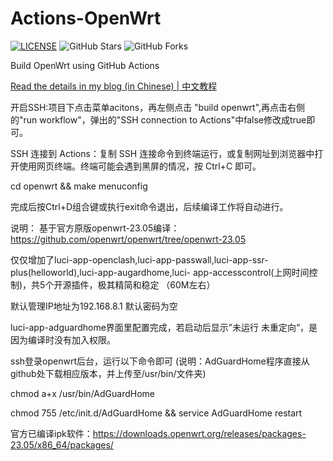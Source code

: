 # Actions-OpenWrt

[![LICENSE](https://img.shields.io/github/license/mashape/apistatus.svg?style=flat-square&label=LICENSE)](https://github.com/P3TERX/Actions-OpenWrt/blob/master/LICENSE)
![GitHub Stars](https://img.shields.io/github/stars/P3TERX/Actions-OpenWrt.svg?style=flat-square&label=Stars&logo=github)
![GitHub Forks](https://img.shields.io/github/forks/P3TERX/Actions-OpenWrt.svg?style=flat-square&label=Forks&logo=github)

Build OpenWrt using GitHub Actions

[Read the details in my blog (in Chinese) | 中文教程](https://p3terx.com/archives/build-openwrt-with-github-actions.html)

开启SSH:项目下点击菜单acitons，再左侧点击 "build openwrt",再点击右侧的"run workflow"，弹出的"SSH connection to Actions"中false修改成true即可。

SSH 连接到 Actions：复制 SSH 连接命令到终端运行，或复制网址到浏览器中打开使用网页终端。终端可能会遇到黑屏的情况，按 Ctrl+C 即可。

cd openwrt && make menuconfig

完成后按Ctrl+D组合键或执行exit命令退出，后续编译工作将自动进行。


说明：
基于官方原版openwrt-23.05编译：https://github.com/openwrt/openwrt/tree/openwrt-23.05

仅仅增加了luci-app-openclash,luci-app-passwall,luci-app-ssr-plus(helloworld),luci-app-augardhome,luci-
app-accesscontrol(上网时间控制)，共5个开源插件，极其精简和稳定
（60M左右）

默认管理IP地址为192.168.8.1
默认密码为空

luci-app-adguardhome界面里配置完成，若启动后显示”未运行 未重定向“，是因为编译时没有加入权限。

ssh登录openwrt后台，运行以下命令即可 (说明：AdGuardHome程序直接从github处下载相应版本，并上传至/usr/bin/文件夹)

chmod a+x /usr/bin/AdGuardHome 

chmod 755 /etc/init.d/AdGuardHome && service AdGuardHome restart


官方已编译ipk软件：https://downloads.openwrt.org/releases/packages-23.05/x86_64/packages/

